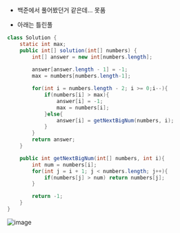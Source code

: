 - 백준에서 풀어봤던거 같은데... 못품

- 아래는 틀린풀
```java
class Solution {
    static int max;
    public int[] solution(int[] numbers) {
        int[] answer = new int[numbers.length];
        
        answer[answer.length - 1] = -1;
        max = numbers[numbers.length-1];

        for(int i = numbers.length - 2; i >= 0;i--){
            if(numbers[i] > max){
                answer[i] = -1;
                max = numbers[i];
            }else{
                answer[i] = getNextBigNum(numbers, i);
            }
        }
        return answer;
    }

    public int getNextBigNum(int[] numbers, int i){
        int num = numbers[i];
        for(int j = i + 1; j < numbers.length; j++){
            if(numbers[j] > num) return numbers[j];
        }

        return -1;
    }
}
```
![image](https://user-images.githubusercontent.com/92290312/218259852-e0edbfb8-8e66-4aeb-9210-3665e067b855.png)
